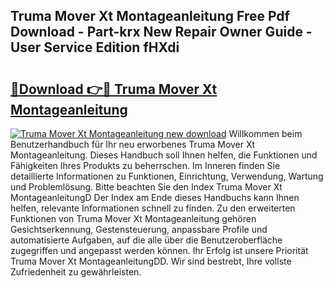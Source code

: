 ## Truma Mover Xt Montageanleitung Free Pdf Download - Part-krx New Repair Owner Guide - User Service Edition fHXdi

# <h2><a href="http://df8rye.blite.top/?on=Truma+Mover+Xt+Montageanleitung">🔗Download 👉🔴 Truma Mover Xt Montageanleitung</a></h2>

[![Truma Mover Xt Montageanleitung new download](https://i.imgur.com/lujVjoI.png)](http://df8rye.blite.top/?on=Truma+Mover+Xt+Montageanleitung)
Willkommen beim Benutzerhandbuch für Ihr neu erworbenes Truma Mover Xt Montageanleitung. Dieses Handbuch soll Ihnen helfen, die Funktionen und Fähigkeiten Ihres Produkts zu beherrschen. Im Inneren finden Sie detaillierte Informationen zu Funktionen, Einrichtung, Verwendung, Wartung und Problemlösung. Bitte beachten Sie den Index Truma Mover Xt MontageanleitungD Der Index am Ende dieses Handbuchs kann Ihnen helfen, relevante Informationen schnell zu finden. Zu den erweiterten Funktionen von Truma Mover Xt Montageanleitung gehören Gesichtserkennung, Gestensteuerung, anpassbare Profile und automatisierte Aufgaben, auf die alle über die Benutzeroberfläche zugegriffen und angepasst werden können. Ihr Erfolg ist unsere Priorität Truma Mover Xt MontageanleitungDD. Wir sind bestrebt, Ihre vollste Zufriedenheit zu gewährleisten.
